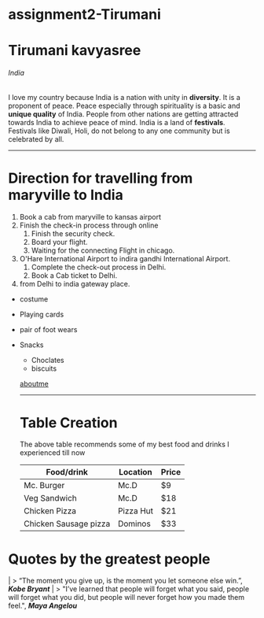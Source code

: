 # assignment2-Tirumani
# Tirumani kavyasree
###### India
I love my country because India is a nation with unity in **diversity**. It is a proponent of peace. Peace especially through spirituality is a basic and **unique quality** of India.
People from other nations are getting attracted towards India to achieve peace of mind. India is a land of **festivals**.<br> Festivals like Diwali, Holi, do not belong to any one community but is celebrated by all.

---


# Direction for travelling from maryville to India
1. Book a cab from maryville to kansas airport 
2. Finish the check-in process through online
   1. Finish the security check.
   2. Board your flight.
   3. Waiting for the connecting Flight in chicago.
3. O'Hare International Airport to indira gandhi International Airport.
   1. Complete the check-out process in Delhi.
   2. Book a Cab ticket to Delhi.
4. from Delhi to india gateway place.

* costume 
* Playing cards 
* pair of foot wears
* Snacks
  * Choclates
  * biscuits


  [aboutme](AboutMe.md)

  ---

  # Table Creation 

  The above table recommends some of my best food and drinks I experienced till now 

  |         Food/drink              |           Location         |   Price |
  |         ----                    |           ----             |  ----   |
  |        Mc. Burger               |           Mc.D             | $9      |
  |        Veg Sandwich             |           Mc.D             | $18     |
  |        Chicken Pizza            |          Pizza Hut         | $21     |
  |        Chicken Sausage pizza    |          Dominos           | $33     |

# Quotes by the greatest people 
| > “The moment you give up, is the moment you let someone else win.”, ***Kobe Bryant***
| > "I’ve learned that people will forget what you said, people will forget what you did, but people will never forget how you made them feel.", ***Maya Angelou***




